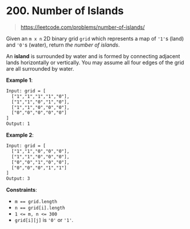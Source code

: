# 200. Number of Islands

> <https://leetcode.com/problems/number-of-islands/>

Given an `m x n` 2D binary grid `grid` which represents a map of `'1'`s (land)
and `'0'`s (water), return *the number of islands*.

An **island** is surrounded by water and is formed by connecting adjacent lands
horizontally or vertically. You may assume all four edges of the grid are all
surrounded by water.

**Example 1**:

```txt
Input: grid = [
  ["1","1","1","1","0"],
  ["1","1","0","1","0"],
  ["1","1","0","0","0"],
  ["0","0","0","0","0"]
]
Output: 1
```

**Example 2**:

```txt
Input: grid = [
  ["1","1","0","0","0"],
  ["1","1","0","0","0"],
  ["0","0","1","0","0"],
  ["0","0","0","1","1"]
]
Output: 3
```

**Constraints**:

- `m == grid.length`
- `n == grid[i].length`
- `1 <= m, n <= 300`
- `grid[i][j]` is `'0'` or `'1'`.
